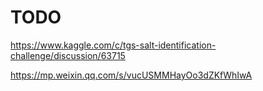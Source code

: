 # TODO

https://www.kaggle.com/c/tgs-salt-identification-challenge/discussion/63715


https://mp.weixin.qq.com/s/vucUSMMHayOo3dZKfWhIwA